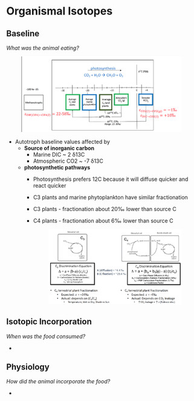 # Organismal Isotopes

## Baseline

_What was the animal eating?_&#x20;

<figure><img src="../../.gitbook/assets/Screen Shot 2023-05-12 at 9.21.19 AM.png" alt=""><figcaption></figcaption></figure>

* Autotroph baseline values affected by&#x20;
  * **Source of inorganic carbon**&#x20;
    * Marine DIC \~ 2 δ13C&#x20;
    * Atmospheric CO2 \~ -7 δ13C&#x20;
  * **photosynthetic pathways**&#x20;
    * Photosynthesis prefers 12C because it will diffuse quicker and react quicker&#x20;
    * C3 plants and marine phytoplankton have similar fractionation&#x20;
    * C3 plants - fractionation about 20‰  lower than source C
    *   C4 plants - fractionation about 6‰ lower than source C &#x20;

        <figure><img src="../../.gitbook/assets/Screen Shot 2023-05-12 at 10.07.19 AM.png" alt=""><figcaption></figcaption></figure>





## Isotopic Incorporation

_When was the food consumed?_&#x20;

*

## Physiology&#x20;

_How did the animal incorporate the food?_&#x20;

*
